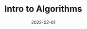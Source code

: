 ---
org: MIT
courseno: 6.006
title: Intro to Algorithms
subject: CS
date: 2022-02-01
term: Spring 2022
status: WIP
notes: 6-006.pdf
code: 6.006
site:
instructor: Sam Hopkins, Mauricio Karchmer, Nir Shavit
comment: 
---